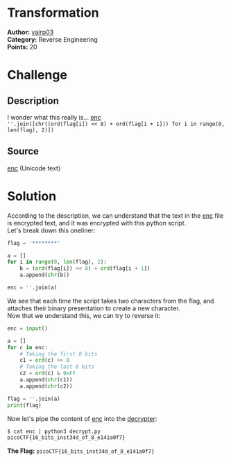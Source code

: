 # Transformation

**Author:** [yairp03](https://github.com/yairp03)  
**Category:** Reverse Engineering  
**Points:** 20

# Challenge

## Description

I wonder what this really is... [enc](./enc)  
`''.join([chr((ord(flag[i]) << 8) + ord(flag[i + 1])) for i in range(0, len(flag), 2)])`

## Source

[enc](./enc) (Unicode text)

# Solution

According to the description, we can understand that the text in the [enc](./enc) file is encrypted text, and it was encrypted with this python script.  
Let's break down this oneliner:

```py
flag = '********'

a = []
for i in range(0, len(flag), 2):
    b = (ord(flag[i]) << 8) + ord(flag[i + 1])
    a.append(chr(b))

enc = ''.join(a)
```

We see that each time the script takes two characters from the flag, and attaches their binary presentation to create a new character.  
Now that we understand this, we can try to reverse it:

```py
enc = input()

a = []
for c in enc:
    # Taking the first 8 bits
    c1 = ord(c) >> 8
    # Taking the last 8 bits
    c2 = ord(c) & 0xFF
    a.append(chr(c1))
    a.append(chr(c2))

flag = ''.join(a)
print(flag)
```

Now let's pipe the content of [enc](./enc) into the [decrypter](./decrypt.py):

```bash
$ cat enc | python3 decrypt.py
picoCTF{16_bits_inst34d_of_8_e141a0f7}
```

**The Flag:** `picoCTF{16_bits_inst34d_of_8_e141a0f7}`
